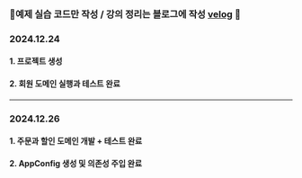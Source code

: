 ### 🚗예제 실습 코드만 작성 / 강의 정리는 블로그에 작성 <a href="https://velog.io/@changi_gg/posts">velog</a> 🚗
### 2024.12.24
#### 1. 프로젝트 생성
#### 2. 회원 도메인 실행과 테스트 완료 

---
### 2024.12.26
#### 1. 주문과 할인 도메인 개발 + 테스트 완료
#### 2. AppConfig 생성 및 의존성 주입 완료
